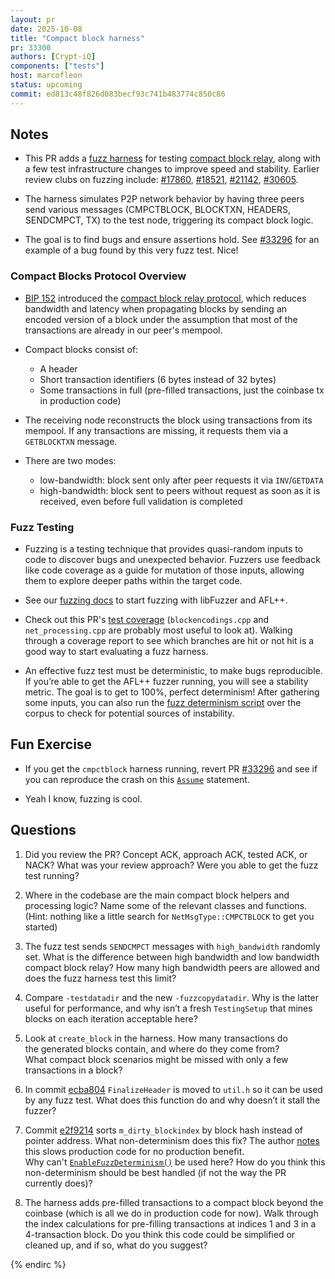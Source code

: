 ```yaml
---
layout: pr
date: 2025-10-08
title: "Compact block harness"
pr: 33300
authors: [Crypt-iQ]
components: ["tests"]
host: marcofleon
status: upcoming
commit: ed813c48f826d083becf93c741b483774c850c86
---
```


## Notes

- This PR adds a [fuzz harness](#fuzz-testing) for testing [compact block relay](#compact-blocks-protocol-overview), along with a few test infrastructure changes to improve speed and stability. Earlier review clubs on fuzzing include: [#17860](./17860), [#18521](./18521), [#21142](./21142), [#30605](./30605). 

- The harness simulates P2P network behavior by having three peers send various messages (CMPCTBLOCK, BLOCKTXN, HEADERS, SENDCMPCT, TX) to the test node, triggering its compact block logic.
 
- The goal is to find bugs and ensure assertions hold. See [#33296](https://github.com/bitcoin/bitcoin/pull/33296) for an example of a bug found by this very fuzz test. Nice!


### Compact Blocks Protocol Overview

- [BIP 152](https://github.com/bitcoin/bips/blob/master/bip-0152.mediawiki) introduced the [compact block relay protocol](https://bitcoinops.org/en/topics/compact-block-relay/), which reduces bandwidth and latency when propagating blocks by sending an encoded version of a block under the assumption that most of the transactions are already in our peer's mempool.

- Compact blocks consist of:
  - A header
  - Short transaction identifiers (6 bytes instead of 32 bytes)
  - Some transactions in full (pre-filled transactions, just the coinbase tx in production code)

- The receiving node reconstructs the block using transactions from its mempool. If any transactions are missing, it requests them via a `GETBLOCKTXN` message.

- There are two modes:
  - low-bandwidth: block sent only after peer requests it via `INV`/`GETDATA`
  - high-bandwidth: block sent to peers without request as soon as it is received, even before full validation is completed


### Fuzz Testing

- Fuzzing is a testing technique that provides quasi-random inputs to code to discover bugs and unexpected behavior. Fuzzers use feedback like code coverage as a guide for mutation of those inputs, allowing them to explore deeper paths within the target code.

- See our [fuzzing docs](https://github.com/bitcoin/bitcoin/blob/master/doc/fuzzing.md) to start fuzzing with libFuzzer and AFL++.

- Check out this PR's [test coverage](https://marcofleon.github.io/coverage/cmpctblock/) (`blockencodings.cpp` and `net_processing.cpp` are probably most useful to look at). Walking through a coverage report to see which branches are hit or not hit is a good way to start evaluating a fuzz harness.

- An effective fuzz test must be deterministic, to make bugs reproducible. If you’re able to get the AFL++ fuzzer running, you will see a stability metric. The goal is to get to 100%, perfect determinism! After gathering some inputs, you can also run the [fuzz determinism script](https://github.com/bitcoin/bitcoin/blob/master/contrib/devtools/deterministic-fuzz-coverage/src/main.rs) over the corpus to check for potential sources of instability.


## Fun Exercise

- If you get the `cmpctblock` harness running, revert PR [#33296](https://github.com/bitcoin/bitcoin/pull/33296) and see if you can reproduce the crash on this [`Assume`](https://github.com/bitcoin/bitcoin/blob/689a32197638e92995dd8eb071425715f5fdc3a4/src/net_processing.cpp#L3333) statement.

- Yeah I know, fuzzing is cool.


## Questions

1. Did you review the PR? Concept ACK, approach ACK, tested ACK, or NACK? What was your review approach? Were you able to get the fuzz test running?

2. Where in the codebase are the main compact block helpers and processing logic? Name some of the relevant classes and functions. (Hint: nothing like a little search for `NetMsgType::CMPCTBLOCK` to get you started)

3. The fuzz test sends `SENDCMPCT` messages with `high_bandwidth` randomly set. What is the difference between high bandwidth and low bandwidth compact block relay? How many high bandwidth peers are allowed and does the fuzz harness test this limit?

4. Compare `-testdatadir` and the new `-fuzzcopydatadir`. Why is the latter useful for performance, and why isn’t a fresh `TestingSetup` that mines blocks on each iteration acceptable here?

5. Look at `create_block` in the harness. How many transactions do the generated blocks contain, and where do they come from? What compact block scenarios might be missed with only a few transactions in a block?

6. In commit [ecba804](https://github.com/bitcoin/bitcoin/pull/33300/commits/ecba804b0d034bbb6e61510cd2161b2ae449ac8d) `FinalizeHeader` is moved to `util.h` so it can be used by any fuzz test. What does this function do and why doesn’t it stall the fuzzer?

7. Commit [e2f9214](https://github.com/bitcoin/bitcoin/pull/33300/commits/e2f921458913bcbbe74115cdb2174b0ab31784f2) sorts `m_dirty_blockindex` by block hash instead of pointer address. What non-determinism does this fix?  The author [notes](https://github.com/bitcoin/bitcoin/pull/33300#issuecomment-3308381089) this slows production code for no production benefit. Why can't [`EnableFuzzDeterminism()`](https://github.com/bitcoin/bitcoin/blob/acc7f2a433b131597124ba0fbbe9952c4d36a872/src/util/check.h#L34) be used here? How do you think this non-determinism should be best handled (if not the way the PR currently does)?

8. The harness adds pre-filled transactions to a compact block beyond the coinbase (which is all we do in production code for now). Walk through the index calculations for pre-filling transactions at indices 1 and 3 in a 4-transaction block. Do you think this code could be simplified or cleaned up, and if so, what do you suggest?


<!-- TODO: After a meeting, uncomment and add meeting log between the irc tags
## Meeting Log

### Meeting 1

{% irc %}
-->
<!-- TODO: For additional meetings, add the logs to the same irc block. This ensures line numbers keep increasing, avoiding hyperlink conflicts for identical line numbers across meetings.

### Meeting 2

-->
{% endirc %}
